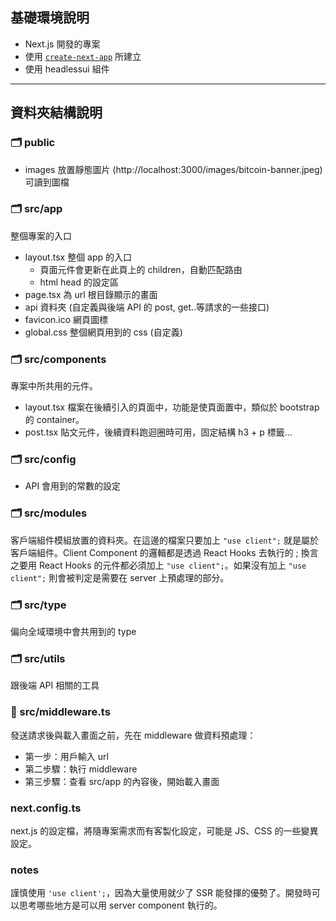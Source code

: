 ## 基礎環境說明
- Next.js 開發的專案
- 使用 [`create-next-app`](https://nextjs.org/docs/app/api-reference/cli/create-next-app) 所建立
- 使用 headlessui 組件

---

## 資料夾結構說明

### 🗂️ public
- images 放置靜態圖片 (http://localhost:3000/images/bitcoin-banner.jpeg) 可讀到圖檔

### 🗂️ src/app 
整個專案的入口
- layout.tsx 整個 app 的入口 
  - 頁面元件會更新在此頁上的 children，自動匹配路由
  - html head 的設定區
- page.tsx 為 url 根目錄顯示的畫面
- api 資料夾 (自定義與後端 API 的 post, get..等請求的一些接口)
- favicon.ico 網頁圖標
- global.css 整個網頁用到的 css (自定義)

### 🗂️ src/components
專案中所共用的元件。
- layout.tsx 檔案在後續引入的頁面中，功能是使頁面置中，類似於 bootstrap 的 container。
- post.tsx 貼文元件，後續資料跑迴圈時可用，固定結構 h3 + p 標籤...

### 🗂️ src/config
- API 會用到的常數的設定

### 🗂️ src/modules
客戶端組件模組放置的資料夾。在這邊的檔案只要加上 `"use client";` 就是屬於客戶端組件。Client Component 的邏輯都是透過 React Hooks 去執行的 ; 換言之要用 React Hooks 的元件都必須加上 `"use client";`。如果沒有加上 `"use client";` 則會被判定是需要在 server 上預處理的部分。


### 🗂️ src/type 
偏向全域環境中會共用到的 type

### 🗂️ src/utils
跟後端 API 相關的工具

### 📄 src/middleware.ts
發送請求後與載入畫面之前，先在 middleware 做資料預處理：

- 第一步：用戶輸入 url
- 第二步驟：執行 middleware
- 第三步驟：查看 src/app 的內容後，開始載入畫面

### next.config.ts
next.js 的設定檔，將隨專案需求而有客製化設定，可能是 JS、CSS 的一些變異設定。

### notes
謹慎使用 `'use client';`，因為大量使用就少了 SSR 能發揮的優勢了。開發時可以思考哪些地方是可以用 server component 執行的。